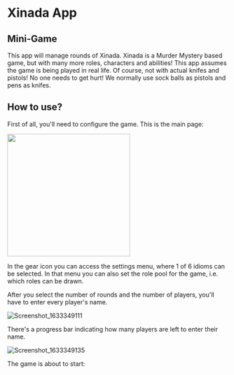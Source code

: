 # Xinada App

## Mini-Game

This app will manage rounds of Xinada. Xinada is a Murder Mystery based game, but with many more roles, characters and abilities! This app assumes the game is being played in real life.
Of course, not with actual knifes and pistols! No one needs to get hurt! We normally use sock balls as pistols and pens as knifes.


## How to use?

First of all, you'll need to configure the game. This is the main page:

<img src="https://user-images.githubusercontent.com/75852333/135852824-73b3430a-cb00-47cd-bb27-5483aa7696d2.png" width="280px">

In the gear icon you can access the settings menu, where 1 of 6 idioms can be selected. In that menu you can also set the role pool for the game, i.e. which roles can be drawn.

After you select the number of rounds and the number of players, you'll have to enter every player's name.

![Screenshot_1633349111](https://user-images.githubusercontent.com/75852333/135853395-61d547c3-cf52-4eb9-9547-ec46ed6fdb9c.png)

There's a progress bar indicating how many players are left to enter their name.

![Screenshot_1633349135](https://user-images.githubusercontent.com/75852333/135853468-c4d2b3d0-eb67-4465-92be-fa202a3c09df.png)

The game is about to start:
